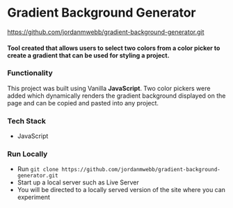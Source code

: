 Gradient Background Generator
======

https://github.com/jordanmwebb/gradient-background-generator.git

#### Tool created that allows users to select two colors from a color picker to create a gradient that can be used for styling a project.

### Functionality
This project was built using Vanilla **JavaScript**. Two color pickers were added which dynamically renders the gradient background displayed on the page and can be copied and pasted into any project.

### Tech Stack
* JavaScript

### Run Locally
* Run `git clone https://github.com/jordanmwebb/gradient-background-generator.git`
* Start up a local server such as Live Server
* You will be directed to a locally served version of the site where you can experiment